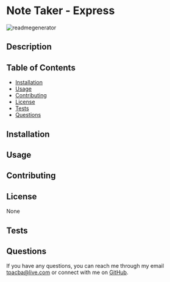 # Note Taker - Express

![readmegenerator](https://img.shields.io/badge/license-None-red.svg)

## Description



## Table of Contents

* [Installation](#installation)
* [Usage](#usage)
* [Contributing](#contributing)
* [License](#license)
* [Tests](#tests)
* [Questions](#questions)

## Installation



## Usage



## Contributing



## License

None

## Tests



## Questions

If you have any questions, you can reach me through my email tpacba@live.com or connect with me on [GitHub](https://github.com/tpacba).

